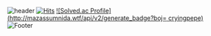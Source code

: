 


![header](https://capsule-render.vercel.app/api?type=waving&color=A3DCBE&height=200&section=header)
[![Hits](https://hits.seeyoufarm.com/api/count/incr/badge.svg?url=https%3A%2F%2Fgithub.com%2FCryingpepe%2F&count_bg=%23000000&title_bg=%23F4FF58&icon=awesomelists.svg&icon_color=%23FFFFFF&title=hits&edge_flat=false)](https://hits.seeyoufarm.com)
[![Solved.ac Profile](http://mazassumnida.wtf/api/v2/generate_badge?boj= cryingpepe)](https://solved.ac/cryingpepe/)
![Footer](https://capsule-render.vercel.app/api?type=waving&color=A3DCBE&height=200&section=footer)

